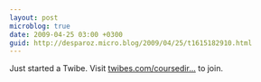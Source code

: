 ```yaml
---
layout: post
microblog: true
date: 2009-04-25 03:00 +0300
guid: http://desparoz.micro.blog/2009/04/25/t1615182910.html
---
```

Just started a Twibe. Visit [twibes.com/coursedir...](http://twibes.com/coursedirectors) to join.

